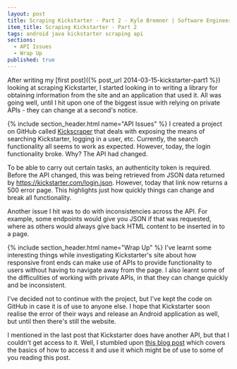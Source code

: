 ```yaml
---
layout: post
title: Scraping Kickstarter - Part 2 - Kyle Bremner | Software Engineer
item_title: Scraping Kickstarter - Part 2
tags: android java kickstarter scraping api
sections:
  - API Issues
  - Wrap Up
published: true
---
```


After writing my [first post]({% post_url 2014-03-15-kickstarter-part1 %}) looking at scraping Kickstarter, I started looking in to writing a library for obtaining information from the site and an application that used it. All was going well, until I hit upon one of the biggest issue with relying on private APIs - they can change at a second's notice.

{% include section_header.html name="API Issues" %}
I created a project on GitHub called [Kickscraper](https://github.com/kbremner/Kickscraper) that deals with exposing the means of searching Kickstarter, logging in a user, etc. Currently, the search functionality all seems to work as expected. However, today, the login functionality broke. Why? The API had changed.

To be able to carry out certain tasks, an authenticity token is required. Before the API changed, this was being retrieved from JSON data returned by https://kickstarter.com/login.json. However, today that link now returns a 500 error page. This highlights just how quickly things can change and break all functionality.

Another issue I hit was to do with inconsistencies across the API. For example, some endpoints would give you JSON if that was requested, where as others would always give back HTML content to be inserted in to a page.

{% include section_header.html name="Wrap Up" %}
I've learnt some interesting things while investigating Kickstarter's site about how responsive front ends can make use of APIs to provide functionality to users without having to navigate away from the page. I also learnt some of the difficulities of working with private APIs, in that they can change quickly and be inconsistent.

I've decided not to continue with the project, but I've kept the code on GitHub in case it is of use to anyone else. I hope that Kickstarter soon realise the error of their ways and release an Android application as well, but until then there's still the website.

<div class="alert alert-info">
<p>I mentioned in the last post that Kickstarter does have another API, but that I couldn't get access to it. Well, I stumbled upon <a href="http://syntaxi.net/2013/03/24/let-s-explore-kickstarter-s-api/">this blog post</a> which covers the basics of how to access it and use it which might be of use to some of you reading this post.</p>
</div>
